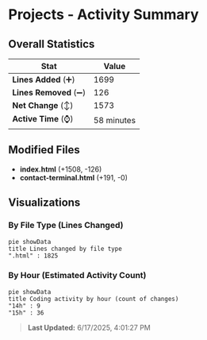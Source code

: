 # Projects - Activity Summary 

## Overall Statistics

| Stat                   | Value                                                             |
| ---------------------- | ----------------------------------------------------------------- |
| **Lines Added** (➕)   | 1699                                          |
| **Lines Removed** (➖) | 126                                        |
| **Net Change** (↕)    | 1573                |
| **Active Time** (⌚)   | 58 minutes |


## Modified Files
- **index.html** (+1508, -126)
- **contact-terminal.html** (+191, -0)

## Visualizations

### By File Type (Lines Changed)

```mermaid
pie showData
title Lines changed by file type
".html" : 1825
```

### By Hour (Estimated Activity Count)

```mermaid
pie showData
title Coding activity by hour (count of changes)
"14h" : 9
"15h" : 36
```


> **Last Updated:** 6/17/2025, 4:01:27 PM
